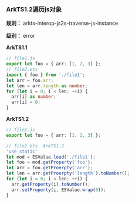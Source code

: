 ### ArkTS1.2遍历js对象

**规则：** arkts-interop-js2s-traverse-js-instance

**级别：** error

**ArkTS1.1**
```typescript
// file1.js
export let foo = { arr: [1, 2, 3] };
// file2.ets
import { foo } from './file1';
let arr = foo.arr;
let len = arr.length as number;
for (let i = 0; i < len; ++i) {
  arr[i] as number;
  arr[i] = 0;
}
```

**ArkTS1.2**
```typescript
// file1.js
export let foo = { arr: [1, 2, 3] };

// file2.ets  ArkTS1.2
'use static'
let mod = ESValue.load('./file1');
let foo = mod.getProperty('foo');
let arr = foo.getProerpty('arr');
let len = arr.getProerpty('length').toNumber();
for (let i = 0; i < len; ++i) {
  arr.getProperty(i).toNumber();
  arr.setProperty(i, ESValue.wrap(0));
}
```
